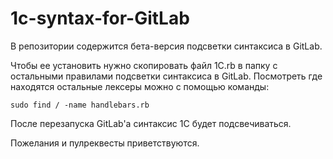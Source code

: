 # 1c-syntax-for-GitLab

В репозитории содержится бета-версия подсветки синтаксиса в GitLab.

Чтобы ее установить нужно скопировать файл 1C.rb в папку с остальными правилами подсветки синтаксиса в GitLab. Посмотреть где находятся остальные лексеры можно с помощью команды:
```
sudo find / -name handlebars.rb
```
После перезапуска GitLab'а синтаксис 1С будет подсвечиваться.

Пожелания и пулреквесты приветствуются.
